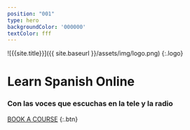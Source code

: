 ```yaml
---
position: "001"
type: hero
backgroundColor: '000000'
textColor: fff
---
```


![{{site.title}}]({{ site.baseurl }}/assets/img/logo.png)
{:.logo}

# Learn Spanish Online

### Con las voces que escuchas en la tele y la radio

[BOOK A COURSE]({{site.basurl}}/booking)
{:.btn}

